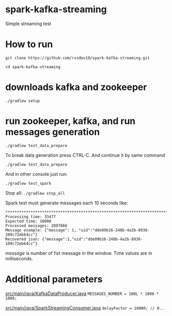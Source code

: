# spark-kafka-streaming
Simple streaming test

#  How to run
  ```git clone https://github.com/rssdev10/spark-kafka-streaming.git```
  
  ```cd spark-kafka-streaming```

  # downloads kafka and zookeeper
  
  ```./gradlew setup```

  # run zookeeper, kafka, and run messages generation
  
  ```./gradlew test_data_prepare```

To break data generation press CTRL-C. And continue it by same command

```./gradlew test_data_prepare```

And in other console just run:

   ```./gradlew test_spark```

Stop all:
  ```./gradlew stop_all```

Spark test must generate messages each 10 seconds like:
```text
*************************************************************************** 
Processing time: 33477 
Expected time: 10000 
Processed messages: 2897866 
Message example: {"message": 1, "uid":"dde09b16-248b-4a2b-8936-109c72eb64cc"} 
Recovered json: {"message":1,"uid":"dde09b16-248b-4a2b-8936-109c72eb64cc"}
```

*message* is number of fist message in the window. Time values are in milliseconds.

# Additional parameters

[src/main/java/KafkaDataProducer.java](src/main/java/KafkaDataProducer.java)
```MESSAGES_NUMBER = 100L * 1000 * 1000;```

[src/main/java/SparkStreamingConsumer.java](src/main/java/SparkStreamingConsumer.java)
```delayFactor = 10000; // 0..```
